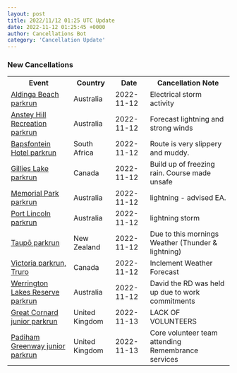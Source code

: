 ```yaml
---
layout: post
title: 2022/11/12 01:25 UTC Update
date: 2022-11-12 01:25:45 +0000
author: Cancellations Bot
category: 'Cancellation Update'
---
```


<h3>New Cancellations</h3>
<div class='hscrollable'>
<table style='width: 100%'>
    <tr>
        <th>Event</th>
        <th>Country</th>
        <th>Date</th>
        <th>Cancellation Note</th>
    </tr>
    <tr>
        <td><a href="https://www.parkrun.com.au/aldingabeach">Aldinga Beach parkrun</a></td>
        <td>Australia</td>
        <td>2022-11-12</td>
        <td>Electrical storm activity</td>
    </tr>
    <tr>
        <td><a href="https://www.parkrun.com.au/ansteyhillrecreation">Anstey Hill Recreation parkrun</a></td>
        <td>Australia</td>
        <td>2022-11-12</td>
        <td>Forecast lightning and strong winds</td>
    </tr>
    <tr>
        <td><a href="https://www.parkrun.co.za/bapsfonteinhotel">Bapsfontein Hotel parkrun</a></td>
        <td>South Africa</td>
        <td>2022-11-12</td>
        <td>Route is very slippery and muddy.</td>
    </tr>
    <tr>
        <td><a href="https://www.parkrun.ca/gillieslake">Gillies Lake parkrun</a></td>
        <td>Canada</td>
        <td>2022-11-12</td>
        <td>Build up of freezing rain. Course made unsafe</td>
    </tr>
    <tr>
        <td><a href="https://www.parkrun.com.au/memorialpark">Memorial Park parkrun</a></td>
        <td>Australia</td>
        <td>2022-11-12</td>
        <td>lightning - advised EA.</td>
    </tr>
    <tr>
        <td><a href="https://www.parkrun.com.au/portlincoln">Port Lincoln parkrun</a></td>
        <td>Australia</td>
        <td>2022-11-12</td>
        <td>lightning storm</td>
    </tr>
    <tr>
        <td><a href="https://www.parkrun.co.nz/taupo">Taupō parkrun</a></td>
        <td>New Zealand</td>
        <td>2022-11-12</td>
        <td>Due to this mornings Weather (Thunder & lightning)</td>
    </tr>
    <tr>
        <td><a href="https://www.parkrun.ca/victoriatruro">Victoria parkrun, Truro</a></td>
        <td>Canada</td>
        <td>2022-11-12</td>
        <td>Inclement Weather Forecast</td>
    </tr>
    <tr>
        <td><a href="https://www.parkrun.com.au/werringtonlakesreserve">Werrington Lakes Reserve parkrun</a></td>
        <td>Australia</td>
        <td>2022-11-12</td>
        <td>David the RD was held up due to work commitments</td>
    </tr>
    <tr>
        <td><a href="https://www.parkrun.org.uk/greatcornard-juniors">Great Cornard junior parkrun</a></td>
        <td>United Kingdom</td>
        <td>2022-11-13</td>
        <td>LACK OF VOLUNTEERS</td>
    </tr>
    <tr>
        <td><a href="https://www.parkrun.org.uk/padihamgreenway-juniors">Padiham Greenway junior parkrun</a></td>
        <td>United Kingdom</td>
        <td>2022-11-13</td>
        <td>Core volunteer team attending Remembrance services</td>
    </tr>
</table>
</div>
